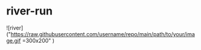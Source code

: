# river-run

![river]("https://raw.githubusercontent.com/username/repo/main/path/to/your/image.gif =300x200" )

